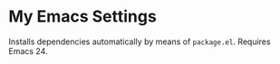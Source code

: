 # My Emacs Settings

Installs dependencies automatically by means of `package.el`. Requires Emacs 24.
